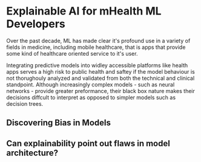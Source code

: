 # Explainable AI for mHealth ML Developers #
Over the past decade, ML has made clear it's profound use in a variety of fields in medicine, including mobile healthcare, that is apps that provide some kind of healthcare oriented service to it's user. 

Integrating predictive models into widley accessible platforms like health apps serves a high risk to public health and saftey if the model behaviour is not thorughouly analyzed and validated from both the technical and clinical standpoint. Although increasingly complex models - such as neural networks - provide greater preformance, their black box nature makes their decisions diffcult to interpret as opposed to simpler models such as decision trees. 

## Discovering Bias in Models ##


## Can explainability point out flaws in model architecture? ##